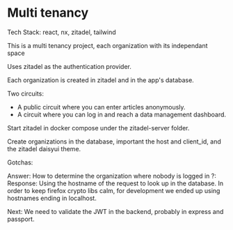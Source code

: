 # Multi tenancy

Tech Stack: react, nx, zitadel, tailwind

This is a multi tenancy project, each organization with its independant space

Uses zitadel as the authentication provider.

Each organization is created in zitadel and in the app's database.

Two circuits:

- A public circuit where you can enter articles anonymously.
- A circuit where you can log in and reach a data management dashboard.

Start zitadel in docker compose under the zitadel-server folder.

Create organizations in the database, important the host and client_id, and the zitadel daisyui theme.

Gotchas:

Answer: How to determine the organization where nobody is logged in ?:
Response: Using the hostname of the request to look up in the database. In order to keep firefox crypto libs
calm, for development we ended up using hostnames ending in localhost.

Next:
We need to validate the JWT in the backend, probably in express and passport.

